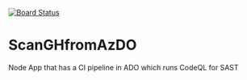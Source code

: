 [![Board Status](https://dev.azure.com/yesmmkumaran/59d7f22e-2403-4f7c-ac06-7fb86daca171/e992e060-92c4-4225-8889-14a13c658318/_apis/work/boardbadge/adc3ee1d-1db7-4167-92dd-fd29803f3748)](https://dev.azure.com/yesmmkumaran/59d7f22e-2403-4f7c-ac06-7fb86daca171/_boards/board/t/e992e060-92c4-4225-8889-14a13c658318/Microsoft.RequirementCategory)
# ScanGHfromAzDO

Node App that has a CI pipeline in ADO which runs CodeQL for SAST
